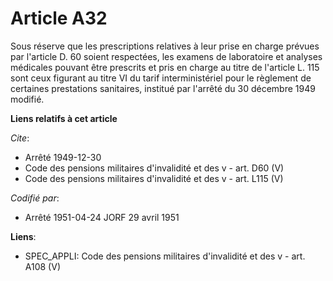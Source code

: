 # Article A32

Sous réserve que les prescriptions relatives à leur prise en charge prévues par l'article D. 60 soient respectées, les
examens de laboratoire et analyses médicales pouvant être prescrits et pris en charge au titre de l'article L. 115 sont ceux
figurant au titre VI du tarif interministériel pour le règlement de certaines prestations sanitaires, institué par l'arrêté
du 30 décembre 1949 modifié.

**Liens relatifs à cet article**

_Cite_:

  - Arrêté 1949-12-30
  - Code des pensions militaires d'invalidité et des v - art. D60 (V)
  - Code des pensions militaires d'invalidité et des v - art. L115 (V)

_Codifié par_:

  - Arrêté 1951-04-24 JORF 29 avril 1951

**Liens**:

  - SPEC_APPLI: Code des pensions militaires d'invalidité et des v - art. A108 (V)
